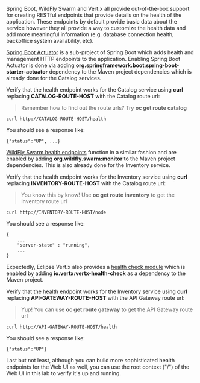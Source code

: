 Spring Boot, WildFly Swarm and Vert.x all provide out-of-the-box support for creating RESTful endpoints that
provide details on the health of the application. These endpoints by default provide basic data about the 
service however they all provide a way to customize the health data and add more meaningful information (e.g. 
database connection health, backoffice system availability, etc).

[Spring Boot Actuator](http://docs.spring.io/spring-boot/docs/current/reference/htmlsingle/#production-ready) is a 
sub-project of Spring Boot which adds health and management HTTP endpoints to the application. Enabling Spring Boot 
Actuator is done via adding **org.springframework.boot:spring-boot-starter-actuator** dependency to the Maven project 
dependencies which is already done for the Catalog services.

Verify that the health endpoint works for the Catalog service using **curl** replacing **CATALOG-ROUTE-HOST**
with the Catalog route url:

> Remember how to find out the route urls? Try **oc get route catalog**

`curl http://CATALOG-ROUTE-HOST/health`

You should see a response like:
```
{"status":"UP", ...}
```

[WildFly Swarm health endpoints](https://wildfly-swarm.gitbooks.io/wildfly-swarm-users-guide/content/advanced/monitoring.html) function in a similar fashion and are enabled by adding **org.wildfly.swarm:monitor**
to the Maven project dependencies. 
This is also already done for the Inventory service.

Verify that the health endpoint works for the Inventory service using **curl** replacing **INVENTORY-ROUTE-HOST**
with the Catalog route url:

> You know this by know! Use **oc get route inventory** to get the Inventory route url 

`curl http://INVENTORY-ROUTE-HOST/node`

You should see a response like:

```
{
    ...
    "server-state" : "running",
    ...
}
```

Expectedly, Eclipse Vert.x also provides a [health check module](http://vertx.io/docs/vertx-health-check/java) 
which is enabled by adding **io.vertx:vertx-health-check** as a dependency to the Maven project. 

Verify that the health endpoint works for the Inventory service using **curl** replacing **API-GATEWAY-ROUTE-HOST**
with the API Gateway route url:

> Yup! You can use **oc get route gateway** to get the API Gateway route url 

`curl http://API-GATEWAY-ROUTE-HOST/health`

You should see a response like:

```
{"status":"UP"}
```

Last but not least, although you can build more sophisticated health endpoints for the Web UI as well, you 
can use the root context ("/") of the Web UI in this lab to verify it's up and running.
